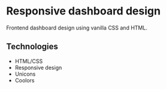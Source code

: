 # Responsive dashboard design

Frontend dashboard design using vanilla CSS and HTML.

## Technologies

- HTML/CSS
- Responsive design
- Unicons
- Coolors
